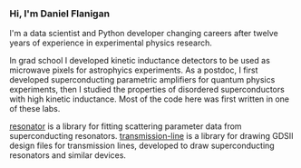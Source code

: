 ### Hi, I'm Daniel Flanigan

I'm a data scientist and Python developer changing careers after twelve years of experience in experimental physics research.

In grad school I developed kinetic inductance detectors to be used as microwave pixels for astrophyics experiments. As a postdoc, I first developed superconducting parametric amplifiers for quantum physics experiments, then I studied the properties of disordered superconductors with high kinetic inductance. Most of the code here was first written in one of these labs.

[resonator](https://www.github.com/danielflanigan/resonator "resonator") is a library for fitting scattering parameter data from superconducting resonators.
[transmission-line](https://www.github.com/danielflanigan/transmission-line) is a library for drawing GDSII design files for transmission lines, developed to draw superconducting resonators and similar devices.





<!--
**danielflanigan/danielflanigan** is a ✨ _special_ ✨ repository because its `README.md` (this file) appears on your GitHub profile.

Here are some ideas to get you started:

- 🔭 I’m currently working on ...
- 🌱 I’m currently learning ...
- 👯 I’m looking to collaborate on ...
- 🤔 I’m looking for help with ...
- 💬 Ask me about ...
- 📫 How to reach me: ...
- 😄 Pronouns: ...
- ⚡ Fun fact: ...
-->
